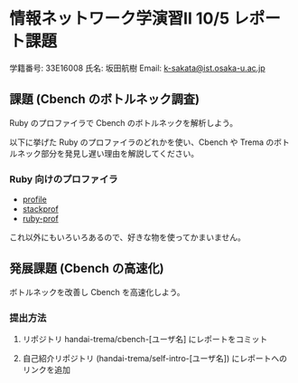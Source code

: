 # 情報ネットワーク学演習Ⅱ 10/5 レポート課題

学籍番号: 33E16008  氏名: 坂田航樹  Email: k-sakata@ist.osaka-u.ac.jp

## 課題 (Cbench のボトルネック調査)

Ruby のプロファイラで Cbench のボトルネックを解析しよう。

以下に挙げた Ruby のプロファイラのどれかを使い、Cbench や Trema のボトルネック部分を発見し遅い理由を解説してください。

### Ruby 向けのプロファイラ

* [profile](https://docs.ruby-lang.org/ja/2.1.0/library/profile.html)
* [stackprof](https://github.com/tmm1/stackprof)
* [ruby-prof](https://github.com/ruby-prof/ruby-prof)

これ以外にもいろいろあるので、好きな物を使ってかまいません。

## 発展課題 (Cbench の高速化)

ボトルネックを改善し Cbench を高速化しよう。

### 提出方法

1. リポジトリ handai-trema/cbench-[ユーザ名] にレポートをコミット

2. 自己紹介リポジトリ (handai-trema/self-intro-[ユーザ名]) にレポートへのリンクを追加
